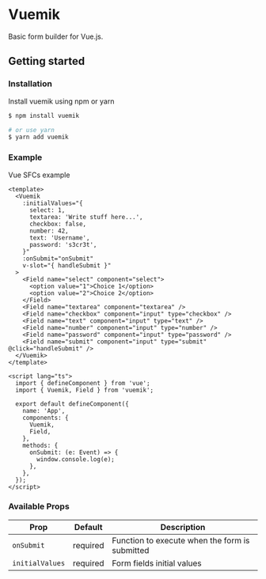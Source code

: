 # Vuemik

Basic form builder for Vue.js.

## Getting started
### Installation

Install vuemik using npm or yarn
```bash
$ npm install vuemik

# or use yarn
$ yarn add vuemik
```

### Example
Vue SFCs example
```vue
<template>
  <Vuemik
    :initialValues="{
      select: 1,
      textarea: 'Write stuff here...',
      checkbox: false,
      number: 42,
      text: 'Username',
      password: 's3cr3t',
    }"
    :onSubmit="onSubmit"
    v-slot="{ handleSubmit }"
  >
    <Field name="select" component="select">
      <option value="1">Choice 1</option>
      <option value="2">Choice 2</option>
    </Field>
    <Field name="textarea" component="textarea" />
    <Field name="checkbox" component="input" type="checkbox" />
    <Field name="text" component="input" type="text" />
    <Field name="number" component="input" type="number" />
    <Field name="password" component="input" type="password" />
    <Field name="submit" component="input" type="submit" @click="handleSubmit" />
  </Vuemik>
</template>

<script lang="ts">
  import { defineComponent } from 'vue';
  import { Vuemik, Field } from 'vuemik';

  export default defineComponent({
    name: 'App',
    components: {
      Vuemik,
      Field,
    },
    methods: {
      onSubmit: (e: Event) => {
        window.console.log(e);
      },
    },
  });
</script>
```

### Available Props
| Prop           | Default  | Description                                                                  |
| -------------- | -------- | ---------------------------------------------------------------------------- |
| `onSubmit`  | required        | Function to execute when the form is submitted                       |
| `initialValues` | required        | Form fields initial values                                          |
